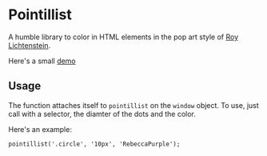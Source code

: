 # Pointillist

A humble library to color in HTML elements in the pop art style of [Roy Lichtenstein](https://en.wikipedia.org/wiki/Roy_Lichtenstein).

Here's a small [demo](https://jeremiak.github.io/pointillist)

## Usage
The function attaches itself to `pointillist` on the `window` object. To use, just call with a selector, the diamter of the dots and the color.

Here's an example:

`pointillist('.circle', '10px', 'RebeccaPurple');`

